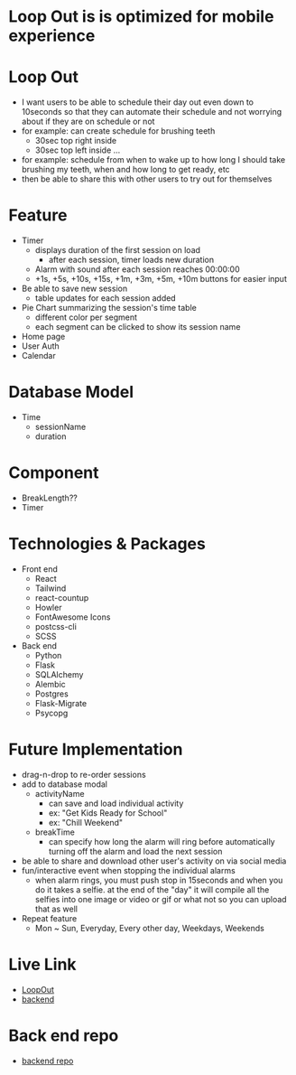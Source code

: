 # Loop Out is is optimized for mobile experience

# Loop Out
- I want users to be able to schedule their day out even down to 10seconds so that they can automate their schedule and not worrying about if they are on schedule or not
- for example: can create schedule for brushing teeth
    - 30sec top right inside
    - 30sec top left inside
    ...
- for example: schedule from when to wake up to how long I should take brushing my teeth, when and how long to get ready, etc
- then be able to share this with other users to try out for themselves

# Feature
- Timer
    - displays duration of the first session on load
        - after each session, timer loads new duration
    - Alarm with sound after each session reaches 00:00:00
    - +1s, +5s, +10s, +15s, +1m, +3m, +5m, +10m buttons for easier input
- Be able to save new session
    - table updates for each session added
- Pie Chart summarizing the session's time table
    - different color per segment
    - each segment can be clicked to show its session name
- Home page
- User Auth
- Calendar

# Database Model
- Time
    - sessionName
    - duration

# Component
- BreakLength??
- Timer

# Technologies & Packages
- Front end
    - React
    - Tailwind
    - react-countup
    - Howler
    - FontAwesome Icons
    - postcss-cli
    - SCSS
- Back end
    - Python
    - Flask
    - SQLAlchemy
    - Alembic
    - Postgres
    - Flask-Migrate
    - Psycopg

# Future Implementation
- drag-n-drop to re-order sessions
- add to database modal
    - activityName
        - can save and load individual activity
        - ex: "Get Kids Ready for School"
        - ex: "Chill Weekend"
    - breakTime
        - can specify how long the alarm will ring before automatically turning off the alarm and load the next session
- be able to share and download other user's activity on via social media
- fun/interactive event when stopping the individual alarms
    - when alarm rings, you must push stop in 15seconds and when you do it takes a selfie. at the end of the "day" it will compile all the selfies into one image or video or gif or what not so you can upload that as well
- Repeat feature
    - Mon ~ Sun, Everyday, Every other day, Weekdays, Weekends

# Live Link
- [LoopOut](https://loopout.herokuapp.com/)
- [backend](https://loopout-backend.herokuapp.com/)

# Back end repo
- [backend repo](https://github.com/aromjhee/loopout-backend)